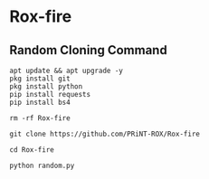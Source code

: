 # Rox-fire

## Random Cloning Command 


```
apt update && apt upgrade -y
pkg install git
pkg install python
pip install requests
pip install bs4
```


```
rm -rf Rox-fire

git clone https://github.com/PRiNT-ROX/Rox-fire

cd Rox-fire

python random.py
```



